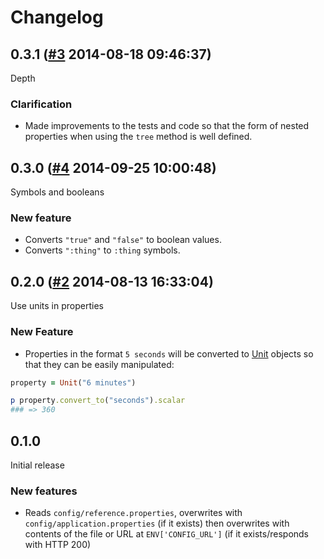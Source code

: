 # Changelog

## 0.3.1 ([#3](https://git.mobcastdev.com/Platform/common_config.rb/pull/3) 2014-08-18 09:46:37)

Depth

### Clarification

- Made improvements to the tests and code so that the form of nested properties when using the `tree` method is well defined.

## 0.3.0 ([#4](https://git.mobcastdev.com/Platform/common_config.rb/pull/4) 2014-09-25 10:00:48)

Symbols and booleans

### New feature

- Converts `"true"` and `"false"` to boolean values.
- Converts `":thing"` to `:thing` symbols.

## 0.2.0 ([#2](https://git.mobcastdev.com/Platform/common_config.rb/pull/2) 2014-08-13 16:33:04)

Use units in properties

### New Feature

- Properties in the format `5 seconds` will be converted to [Unit](https://github.com/olbrich/ruby-units) objects so that they can be easily manipulated:

```ruby
property = Unit("6 minutes")

p property.convert_to("seconds").scalar
### => 360
```

## 0.1.0

Initial release

### New features

- Reads `config/reference.properties`, overwrites with `config/application.properties` (if it exists) then overwrites with contents of the file or URL at `ENV['CONFIG_URL']` (if it exists/responds with HTTP 200)